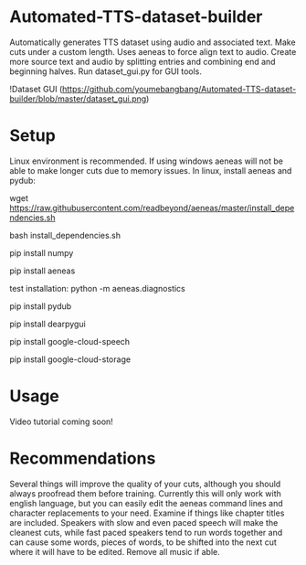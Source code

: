 # Automated-TTS-dataset-builder
Automatically generates TTS dataset using audio and associated text. Make cuts under a custom length. Uses aeneas to force align text to audio. Create more source text and audio by splitting entries and combining end and beginning halves. Run dataset_gui.py for GUI tools.

!Dataset GUI (https://github.com/youmebangbang/Automated-TTS-dataset-builder/blob/master/dataset_gui.png)


# Setup
Linux environment is recommended. If using windows aeneas will not be able to make longer cuts due to memory issues. 
In linux, install aeneas and pydub:

wget https://raw.githubusercontent.com/readbeyond/aeneas/master/install_dependencies.sh

bash install_dependencies.sh

pip install numpy

pip install aeneas

test installation:  python -m aeneas.diagnostics

pip install pydub

pip install dearpygui

pip install google-cloud-speech

pip install google-cloud-storage

# Usage

Video tutorial coming soon!

# Recommendations

Several things will improve the quality of your cuts, although you should always proofread them before training. Currently this will only work with english language, but you can easily edit the aeneas command lines and character replacements to your need. Examine if things like chapter titles are included. Speakers with slow and even paced speech will make the cleanest cuts, while fast paced speakers tend to run words together and can cause some words, pieces of words, to be shifted into the next cut where it will have to be edited. Remove all music if able.
